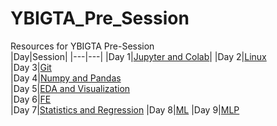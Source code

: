 # YBIGTA_Pre_Session
Resources for YBIGTA Pre-Session <br/>
|Day|Session|
|---|---|
|Day 1|[Jupyter and Colab](https://github.com/hahajjjun/YBIGTA_Pre_Session/tree/master/Day1_Jupyter%20and%20Colab)|
|Day 2|[Linux](https://github.com/hahajjjun/YBIGTA_Pre_Session/tree/master/Day2_Linux) <br/>
|Day 3|[Git](https://github.com/hahajjjun/YBIGTA_Pre_Session/tree/master/Day3_Git) <br/>
|Day 4|[Numpy and Pandas](https://github.com/hahajjjun/YBIGTA_Pre_Session/tree/master/Day4_Numpy%20and%20Pandas) <br/>
|Day 5|[EDA and Visualization](https://github.com/hahajjjun/YBIGTA_Pre_Session/tree/master/Day5_EDA%20and%20Visualization) <br/>
|Day 6|[FE](https://github.com/hahajjjun/YBIGTA_Pre_Session/tree/master/Day6_Feature%20Engineering) <br/>
|Day 7|[Statistics and Regression](https://github.com/hahajjjun/YBIGTA_Pre_Session/tree/master/Day7_Statistics%20and%20Regression)
|Day 8|[ML](https://github.com/hahajjjun/YBIGTA_Pre_Session/tree/master/Day8_ML)
|Day 9|[MLP](https://github.com/hahajjjun/YBIGTA_Pre_Session/tree/master/Day9_MLP)
